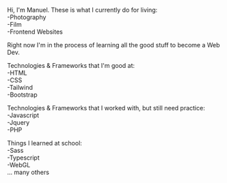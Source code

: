 Hi, I'm Manuel. These is what I currently do for living: <br>
-Photography <br>
-Film <br>
-Frontend Websites<br>


Right now I'm in the process of learning all the good stuff to become a Web Dev. 
 

Technologies & Frameworks that I'm good at:<br> 
-HTML<br>
-CSS<br>
-Tailwind<br>
-Bootstrap<br>



Technologies & Frameworks that I worked with, but still need practice:<br> 
-Javascript<br>
-Jquery<br>
-PHP<br>

Things I learned at school: <br>
-Sass<br>
-Typescript<br>
-WebGL<br>
... many others

